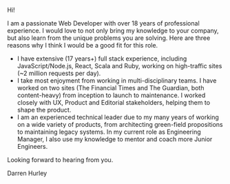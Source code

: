 Hi!

I am a passionate Web Developer with over 18 years of professional experience. I would love to not only bring my knowledge to your company, but also learn from the unique problems you are solving. Here are three reasons why I think I would be a good fit for this role.

* I have extensive (17 years+) full stack experience, including JavaScript/Node.js, React, Scala and Ruby, working on high-traffic sites (~2 million requests per day).
* I take most enjoyment from working in multi-disciplinary teams. I have worked on two sites (The Financial Times and The Guardian, both content-heavy) from inception to launch to maintenance. I worked closely with UX, Product and Editorial stakeholders, helping them to shape the product.
* I am an experienced technical leader due to my many years of working on a wide variety of products, from architecting green-field propositions to maintaining legacy systems. In my current role as Engineering Manager, I also use my knowledge to mentor and coach more Junior Engineers.

Looking forward to hearing from you.

Darren Hurley
